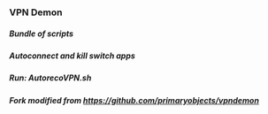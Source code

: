 ### VPN Demon
##### Bundle of scripts
##### Autoconnect and kill switch apps
##### Run: AutorecoVPN.sh
##### Fork modified from https://github.com/primaryobjects/vpndemon
